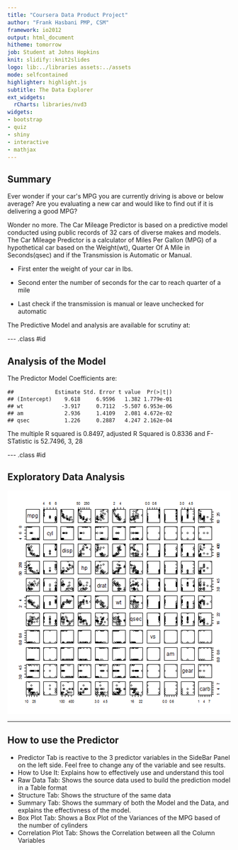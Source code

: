 ```yaml
---
title: "Coursera Data Product Project"
author: "Frank Hasbani PMP, CSM"
framework: io2012
output: html_document
hitheme: tomorrow
job: Student at Johns Hopkins 
knit: slidify::knit2slides
logo: lib:../libraries assets:../assets
mode: selfcontained
highlighter: highlight.js
subtitle: The Data Explorer
ext_widgets:
  rCharts: libraries/nvd3
widgets:
- bootstrap
- quiz
- shiny
- interactive
- mathjax
---
```


## Summary

Ever wonder if your car's MPG you are currently driving is above or below average?
Are you evaluating a new car and would like to find out if it is delivering a good MPG?

Wonder no more. The Car Mileage Predictor is based on a predictive model conducted using public records of 32 cars of diverse makes and models.
The Car Mileage Predictor is a calculator of Miles Per Gallon (MPG) of a hypothetical car based on the Weight(wt), Quarter Of A Mile in Seconds(qsec) and if the Transmission is Automatic or Manual.

- First enter the weight of your car in lbs.

- Second enter the number of seconds for the car to reach quarter of a mile

- Last check if the transmission is manual or leave unchecked for automatic

The Predictive Model and analysis are available for scrutiny at: 


--- .class #id 

## Analysis of the Model 
The Predictor Model Coefficients are:

```
##             Estimate Std. Error t value  Pr(>|t|)
## (Intercept)    9.618     6.9596   1.382 1.779e-01
## wt            -3.917     0.7112  -5.507 6.953e-06
## am             2.936     1.4109   2.081 4.672e-02
## qsec           1.226     0.2887   4.247 2.162e-04
```
The multiple R squared is 0.8497, adjusted R Squared is 0.8336 and F-STatistic is 52.7496, 3, 28


--- .class #id 

## Exploratory Data Analysis


![plot of chunk unnamed-chunk-2](assets/fig/unnamed-chunk-2.png) 

---
## How to use the Predictor
- Predictor Tab is reactive to the 3 predictor variables in the SideBar Panel on the left side. Feel free to change any of the variable and see results.
- How to Use It: Explains how to effectively use and understand this tool 
- Raw Data Tab: Shows the source data used to build the prediction model in a Table format
- Structure Tab: Shows the structure of the same data
- Summary Tab: Shows the summary of both the Model and the Data, and explains the effectivness of the model.
- Box Plot Tab: Shows a Box Plot of the Variances of the MPG based of the number of cylinders
- Correlation Plot Tab: Shows the Correlation between all the Column Variables

